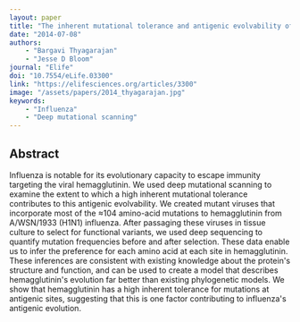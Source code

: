 ```yaml
---
layout: paper
title: "The inherent mutational tolerance and antigenic evolvability of influenza hemagglutinin"
date: "2014-07-08"
authors: 
    - "Bargavi Thyagarajan"
    - "Jesse D Bloom"
journal: "Elife"
doi: "10.7554/eLife.03300"
link: "https://elifesciences.org/articles/3300"
image: "/assets/papers/2014_thyagarajan.jpg"
keywords:
    - "Influenza"
    - "Deep mutational scanning"
---
```


## Abstract

Influenza is notable for its evolutionary capacity to escape immunity targeting the viral hemagglutinin. We used deep mutational scanning to examine the extent to which a high inherent mutational tolerance contributes to this antigenic evolvability. We created mutant viruses that incorporate most of the ≈104 amino-acid mutations to hemagglutinin from A/WSN/1933 (H1N1) influenza. After passaging these viruses in tissue culture to select for functional variants, we used deep sequencing to quantify mutation frequencies before and after selection. These data enable us to infer the preference for each amino acid at each site in hemagglutinin. These inferences are consistent with existing knowledge about the protein's structure and function, and can be used to create a model that describes hemagglutinin's evolution far better than existing phylogenetic models. We show that hemagglutinin has a high inherent tolerance for mutations at antigenic sites, suggesting that this is one factor contributing to influenza's antigenic evolution.
